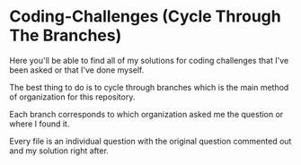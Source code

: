 # Coding-Challenges (Cycle Through The Branches)

Here you'll be able to find all of my solutions for coding challenges that I've been asked or that I've done myself.

The best thing to do is to cycle through branches which is the main method of organization for this repository.

Each branch corresponds to which organization asked me the question or where I found it. 

Every file is an individual question with the original question commented out and my solution right after.

